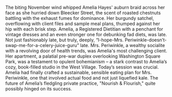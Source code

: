 The biting November wind whipped Amelia Hayes' auburn braid across her face as she hurried down Bleecker Street, the scent of roasted chestnuts battling with the exhaust fumes for dominance.  Her burgundy satchel, overflowing with client files and sample meal plans, thumped against her hip with each brisk step.  Amelia, a Registered Dietitian with a penchant for vintage dresses and an even stronger one for debunking fad diets, was late.  Not just fashionably late, but truly, deeply, “I-hope-Mrs. Periwinkle-doesn’t-swap-me-for-a-celery-juice-guru” late. Mrs. Periwinkle, a wealthy socialite with a revolving door of health trends, was Amelia's most challenging client. Her apartment, a palatial pre-war duplex overlooking Washington Square Park, was a testament to opulent bohemianism – a stark contrast to Amelia’s cozy, book-filled studio in the West Village.  Today’s session was crucial. Amelia had finally crafted a sustainable, sensible eating plan for Mrs. Periwinkle, one that involved actual food and not just liquefied kale.  The future of Amelia’s fledgling private practice, "Nourish & Flourish," quite possibly hinged on its success.
